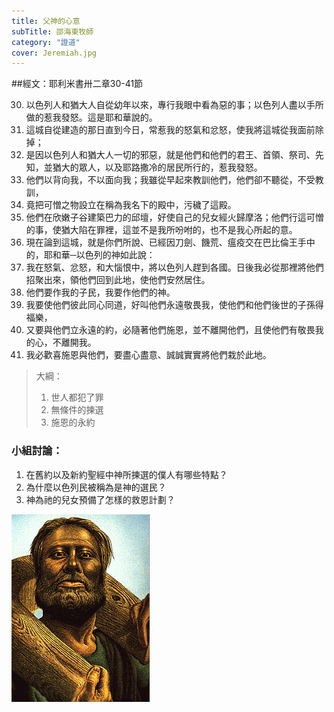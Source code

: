 ```yaml
---
title: 父神的心意
subTitle: 邵海東牧師
category: "證道"
cover: Jeremiah.jpg
---
```

##經文：耶利米書卅二章30-41節



30. 以色列人和猶大人自從幼年以來，專行我眼中看為惡的事；以色列人盡以手所做的惹我發怒。這是耶和華說的。
31. 這城自從建造的那日直到今日，常惹我的怒氣和忿怒，使我將這城從我面前除掉；
32. 是因以色列人和猶大人一切的邪惡，就是他們和他們的君王、首領、祭司、先知，並猶大的眾人，以及耶路撒冷的居民所行的，惹我發怒。
33. 他們以背向我，不以面向我；我雖從早起來教訓他們，他們卻不聽從，不受教訓，
34. 竟把可憎之物設立在稱為我名下的殿中，污穢了這殿。
35. 他們在欣嫩子谷建築巴力的邱壇，好使自己的兒女經火歸摩洛；他們行這可憎的事，使猶大陷在罪裡，這並不是我所吩咐的，也不是我心所起的意。
36. 現在論到這城，就是你們所說、已經因刀劍、饑荒、瘟疫交在巴比倫王手中的，耶和華─以色列的神如此說：
37. 我在怒氣、忿怒，和大惱恨中，將以色列人趕到各國。日後我必從那裡將他們招聚出來，領他們回到此地，使他們安然居住。
38. 他們要作我的子民，我要作他們的神。
39. 我要使他們彼此同心同道，好叫他們永遠敬畏我，使他們和他們後世的子孫得福樂，
40. 又要與他們立永遠的約，必隨著他們施恩，並不離開他們，且使他們有敬畏我的心，不離開我。
41. 我必歡喜施恩與他們，要盡心盡意、誠誠實實將他們栽於此地。


> 大綱：
> 1. 世人都犯了罪
> 2. 無條件的揀選
> 3. 施恩的永約


### 小組討論：
1. 在舊約以及新約聖經中神所揀選的僕人有哪些特點？
2. 為什麼以色列民被稱為是神的選民？
3. 神為祂的兒女預備了怎樣的救恩計劃？

![](./Jeremiah.jpg)

